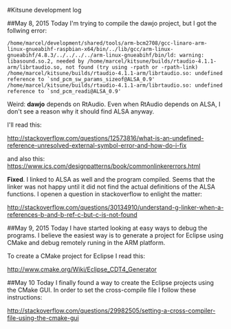 #Kitsune development log

##May 8, 2015
Today I'm trying to compile the dawjo project, but I got the follwing error:
	
	/home/marcel/development/shared/tools/arm-bcm2708/gcc-linaro-arm-linux-gnueabihf-raspbian-x64/bin/../lib/gcc/arm-linux-gnueabihf/4.8.3/../../../../arm-linux-gnueabihf/bin/ld: warning: libasound.so.2, needed by /home/marcel/kitsune/builds/rtaudio-4.1.1-arm/librtaudio.so, not found (try using -rpath or -rpath-link)
	/home/marcel/kitsune/builds/rtaudio-4.1.1-arm/librtaudio.so: undefined reference to `snd_pcm_sw_params_sizeof@ALSA_0.9'
	/home/marcel/kitsune/builds/rtaudio-4.1.1-arm/librtaudio.so: undefined reference to `snd_pcm_readi@ALSA_0.9'

Weird: **dawjo** depends on RtAudio. Even when RtAudio depends on ALSA, I don't see a reason why it should find ALSA anyway.

I'll read this: 

http://stackoverflow.com/questions/12573816/what-is-an-undefined-reference-unresolved-external-symbol-error-and-how-do-i-fix

and also this:
https://www.ics.com/designpatterns/book/commonlinkererrors.html

**Fixed**. I linked to ALSA as well and the program compiled. Seems that the linker was not happy until it did not find the actual definitions of the ALSA functions. I openen a question in stackoverflow to enlight the matter:

http://stackoverflow.com/questions/30134910/understand-g-linker-when-a-references-b-and-b-ref-c-but-c-is-not-found

##May 9, 2015
Today I have started looking at easy ways to debug the programs. I believe the easiest way is to generate a project for Eclipse using CMake and debug remotely runing in the ARM platform. 

To create a CMake project for Eclipse I read this:

http://www.cmake.org/Wiki/Eclipse_CDT4_Generator

##May 10
Today I finally found a way to create the Eclipse projects using the CMake GUI. In order to set the cross-compile file I follow these instructions: 

http://stackoverflow.com/questions/29982505/setting-a-cross-compiler-file-using-the-cmake-gui